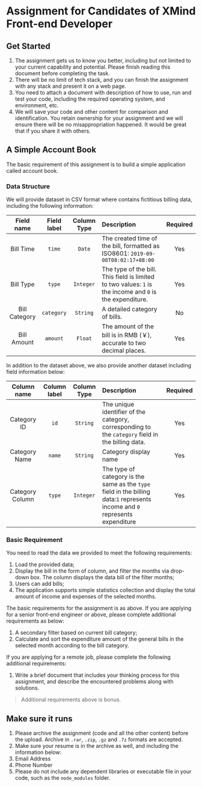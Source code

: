 # Assignment for Candidates of XMind Front-end Developer

## Get Started

1. The assignment gets us to know you better, including but not limited to your current capability and potential. Please finish reading this document before completing the task.
2. There will be no limit of tech stack, and you can finish the assignment with any stack and present it on a web page.
3. You need to attach a document with description of how to use, run and test your code, including the required operating system, and environment, etc.
4. We will save your code and other content for comparison and identification. You retain ownership for your assignment and we will ensure there will be no misappropriation happened. It would be great that if you share it with others. 

## A Simple Account Book

The basic requirement of this assignment is to build a simple application called account book.

### Data Structure

We will provide dataset in CSV format where contains fictitious billing data, including the following information:


| Field name | Field label | Column Type | Description | Required |
| :-: | :---------: | :------------: | :---------------------------------| :---------------------: |
| Bill Time | `time` | `Date` | The created time of the bill, formatted as ISO8601: `2019-09-08T08:02:17+08:00` | Yes |
| Bill Type | `type` | `Integer` | The type of the bill. This field is limited to two values: `1` is the income and `0` is the expenditure. | Yes |
| Bill Category | `category` | `String` |A detailed category of bills. | No |
| Bill Amount  | `amount` | `Float` | The amount of the bill is in RMB (￥),  accurate to two decimal places. | Yes |

In addition to the dataset above, we also provide another dataset including field information below:

| Column name | Column label | Column Type | Description | Required |
| :---: | :----: | :-------: | :--------------------------------------------- | :--: |
| Category ID | `id`   | `String`  | The unique identifier of the category, corresponding to the `category` field in the billing data. | Yes |
| Category Name | `name` | `String`  | Category display name              | Yes |
| Category    Column | `type` | `Integer` | The type of category is the same as the `type` field in the billing data:`1` represents income and `0` represents expenditure | Yes |

### Basic Requirement

You need to read the data we provided to meet the following requirements:

1. Load the provided data;
2. Display the bill in the form of column, and filter the months via drop-down box. The column displays the data bill of the filter months;
3. Users can add bills;
4. The application supports simple statistics collection and display the total amount of income and expenses of the selected months. 

The basic requirements for the assignment is as above. If you are applying for a senior front-end engineer or above, please complete additional requirements as below: 

1. A secondary filter based on current bill category;
2. Calculate and sort the expenditure amount of the general bills in the selected month according to the bill category.

If you are applying for a remote job, please complete the following additional requirements:

1. Write a brief document that includes your thinking process for this assignment, and describe the encountered problems along with solutions.

> Additional requirements above is bonus.

## Make sure it runs

1. Please archive the assignment (code and all the other content) before the upload. Archive in `.rar`, `.zip`, `.gz` and  `.7z` formats are accepted.
2. Make sure your resume is in the archive as well, and including the information below:
  3. Email Address
  4. Phone Number
5. Please do not include any dependent libraries or executable file in your code, such as the `node_modules` folder.
